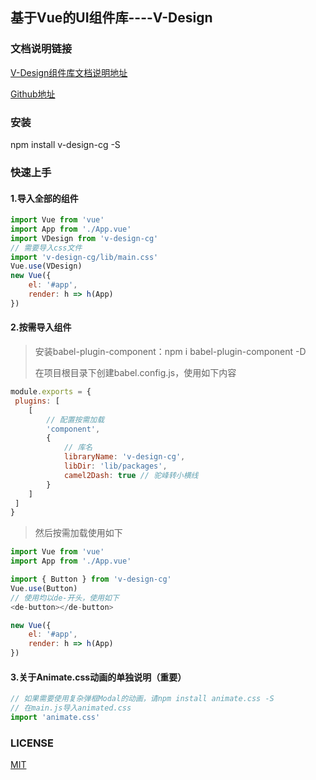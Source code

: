 ## 基于Vue的UI组件库----V-Design

### 文档说明链接

[V-Design组件库文档说明地址]( https://cghbh.github.io/v-design/)

[Github地址]( https://github.com/cghbh/v-design )

### 安装

npm install v-design-cg -S

### 快速上手

#### 1.导入全部的组件

```js
import Vue from 'vue'
import App from './App.vue'
import VDesign from 'v-design-cg'
// 需要导入css文件
import 'v-design-cg/lib/main.css'
Vue.use(VDesign)
new Vue({
	el: '#app',
	render: h => h(App)
})
```

#### 2.按需导入组件

> 安装babel-plugin-component：npm i babel-plugin-component -D
>
> 在项目根目录下创建babel.config.js，使用如下内容

```js
module.exports = {
 plugins: [
	[
		// 配置按需加载
		'component',
		{
			// 库名
			libraryName: 'v-design-cg',
			libDir: 'lib/packages',
			camel2Dash: true // 驼峰转小横线
		}
	]
 ]
}
```

> 然后按需加载使用如下

```js
import Vue from 'vue'
import App from './App.vue'

import { Button } from 'v-design-cg'
Vue.use(Button)
// 使用均以de-开头，使用如下
<de-button></de-button>

new Vue({
	el: '#app',
	render: h => h(App)
})
```



#### 3.关于Animate.css动画的单独说明（重要）

```js
// 如果需要使用复杂弹框Modal的动画，请npm install animate.css -S
// 在main.js导入animated.css
import 'animate.css'
```

### LICENSE

[MIT](https://github.com/cghbh/lay-ui/blob/master/LICENSE)